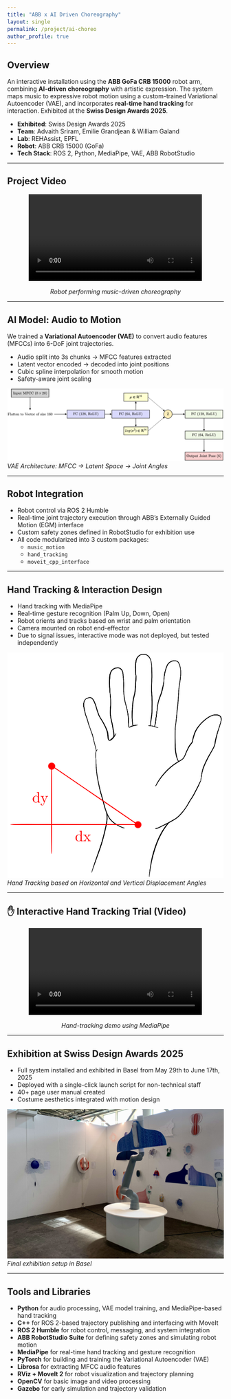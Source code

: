 ```yaml
---
title: "ABB x AI Driven Choreography"
layout: single
permalink: /project/ai-choreo
author_profile: true
---
```


## Overview

An interactive installation using the **ABB GoFa CRB 15000** robot arm, combining **AI-driven choreography** with artistic expression. The system maps music to expressive robot motion using a custom-trained Variational Autoencoder (VAE), and incorporates **real-time hand tracking** for interaction. Exhibited at the **Swiss Design Awards 2025**.

- **Exhibited**: Swiss Design Awards 2025  
- **Team**: Advaith Sriram, Emilie Grandjean & William Galand 
- **Lab**: REHAssist, EPFL  
- **Robot**: ABB CRB 15000 (GoFa)  
- **Tech Stack**: ROS 2, Python, MediaPipe, VAE, ABB RobotStudio

---

## Project Video

<div style="text-align: center;">
  <video controls width="80%">
    <source src="/assets/videos/robot_dance.mp4" type="video/mp4">
    Your browser does not support the video tag.
  </video>
  <p><em>Robot performing music-driven choreography</em></p>
</div>

---

## AI Model: Audio to Motion

We trained a **Variational Autoencoder (VAE)** to convert audio features (MFCCs) into 6-DoF joint trajectories.

- Audio split into 3s chunks → MFCC features extracted  
- Latent vector encoded → decoded into joint positions  
- Cubic spline interpolation for smooth motion  
- Safety-aware joint scaling

![](/assets/images/vae_architecture.png)  
*VAE Architecture: MFCC → Latent Space → Joint Angles*

---

## Robot Integration

- Robot control via ROS 2 Humble  
- Real-time joint trajectory execution through ABB’s Externally Guided Motion (EGM) interface  
- Custom safety zones defined in RobotStudio for exhibition use  
- All code modularized into 3 custom packages:
  - `music_motion`
  - `hand_tracking`
  - `moveit_cpp_interface`

---

## Hand Tracking & Interaction Design

- Hand tracking with MediaPipe  
- Real-time gesture recognition (Palm Up, Down, Open)  
- Robot orients and tracks based on wrist and palm orientation  
- Camera mounted on robot end-effector  
- Due to signal issues, interactive mode was not deployed, but tested independently

![](/assets/images/hand_pose.png)  
*Hand Tracking based on Horizontal and Vertical Displacement Angles*

---

## ✋ Interactive Hand Tracking Trial (Video)

<div style="text-align: center;">
  <video controls width="80%">
    <source src="/assets/videos/hand_tracking.mp4" type="video/mp4">
    Your browser does not support the video tag.
  </video>
  <p><em>Hand-tracking demo using MediaPipe</em></p>
</div>

---

## Exhibition at Swiss Design Awards 2025

- Full system installed and exhibited in Basel from May 29th to June 17th, 2025 
- Deployed with a single-click launch script for non-technical staff  
- 40+ page user manual created  
- Costume aesthetics integrated with motion design

![](/assets/images/exhibition_view.jpeg)  
*Final exhibition setup in Basel*

---

## Tools and Libraries
- **Python** for audio processing, VAE model training, and MediaPipe-based hand tracking
- **C++** for ROS 2-based trajectory publishing and interfacing with MoveIt
- **ROS 2 Humble** for robot control, messaging, and system integration
- **ABB RobotStudio Suite** for defining safety zones and simulating robot motion
- **MediaPipe** for real-time hand tracking and gesture recognition
- **PyTorch** for building and training the Variational Autoencoder (VAE)
- **Librosa** for extracting MFCC audio features
- **RViz + MoveIt 2** for robot visualization and trajectory planning
- **OpenCV** for basic image and video processing
- **Gazebo** for early simulation and trajectory validation

<!-- ---
## Full Report

You can [read the full technical report here](/assets/docs/ai_choreo_report.pdf) -->


